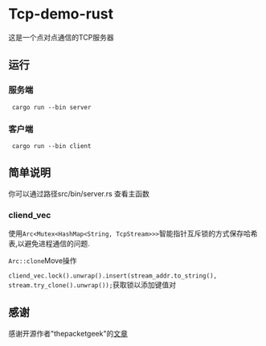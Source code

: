 # Tcp-demo-rust

这是一个点对点通信的TCP服务器



## 运行

### 服务端
``` cargo run --bin server```
### 客户端
``` cargo run --bin client```


## 简单说明

你可以通过路径src/bin/server.rs 查看主函数
### cliend_vec
使用```Arc<Mutex<HashMap<String, TcpStream>>>```智能指针互斥锁的方式保存哈希表,以避免进程通信的问题.

```Arc::clone```Move操作

```cliend_vec.lock().unwrap().insert(stream_addr.to_string(), stream.try_clone().unwrap());```获取锁以添加键值对


## 感谢

感谢开源作者"thepacketgeek"的[文章](https://github.com/thepacketgeek/rust-tcpstream-demo/tree/master/raw#bufread-and-bufreader)

